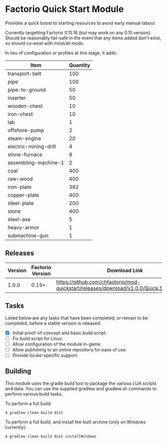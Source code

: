 # Factorio Quick Start Module

Provides a quick boost to starting resources to avoid early manual labour.

Currently targetting Factorio 0.15.16 (but may work on any 0.15 version). Should be reasonably fail-safe
in the event that any items added don't exist, so should co-exist with most/all mods.

In lieu of configuration or profiles at this stage, it adds:

Item | Quantity
---- | --------
transport-belt | 100
pipe | 100
pipe-to-ground | 50
inserter | 50
wooden-chest | 10
iron-chest | 10
lab | 1
offshore-pump | 2
steam-engine | 20
electric-mining-drill | 4
stone-furnace | 8
assembling-machine-1 | 2
coal | 400
raw-wood | 400
iron-plate | 392
copper-plate | 400
steel-plate | 200
stone | 400
steel-axe | 5
heavy-armor | 1
submachine-gun | 1

## Releases

Version      | Factorio Version | Download Link
------------ | ---------------- | -------------
1.0.0        | 0.15+            | https://github.com/chfactorio/mod-quickstart/releases/download/v1.0.0/Quick.Start_1.0.0.zip

## Tasks

Listed below are any tasks that have been completed, or remain to be completed, before a stable version is released:

- [x] Initial proof-of-concept and basic build script.
- [ ] Fix build script for Linux.
- [ ] Allow configuration of the module in-game.
- [ ] Allow publishing to an online repository for ease of use.
- [ ] Provide locale-specific support.

## Building

This module uses the gradle build tool to package the various LUA scripts and data. You can use the supplied
gradlew and gradlew.sh commands to perform various build tasks.

To perform a full build:

```
$ gradlew clean build dist
```

To perform a full build, and install the built archive (only on Windows currently):

```
$ gradlew clean build dist installWindows
```
